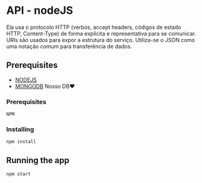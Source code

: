 # API - nodeJS

Ela usa o protocolo HTTP (verbos, accept headers, códigos de estado HTTP, Content-Type) de forma explícita e representativa para se comunicar. URIs são usados para expor a estrutura do serviço. Utiliza-se o JSON como uma notação comum para transferência de dados.

## Prerequisites

* [NODEJS](https://nodejs.org/en/download/) 
* [MONGODB](https://docs.mongodb.com/manual/installation/) Nosso DB:heart:

### Prerequisites

```
NPM
```

### Installing

```
npm install
```

## Running the app

```
npm start
```
